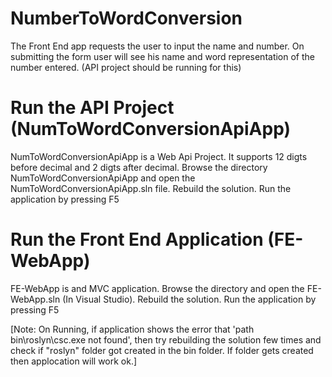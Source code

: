 # NumberToWordConversion
The Front End app requests the user to input the name and number. 
On submitting the form user will see his name and word representation of the number entered. (API project should be running for this)

# Run the API Project (NumToWordConversionApiApp) 
NumToWordConversionApiApp is a Web Api Project. It supports 12 digts before decimal and 2 digts after decimal. 
Browse the directory NumToWordConversionApiApp and open the NumToWordConversionApiApp.sln file.
Rebuild the solution.
Run the application by pressing F5

# Run the Front End Application (FE-WebApp)
FE-WebApp is and MVC application. 
Browse the directory and open the FE-WebApp.sln (In Visual Studio).
Rebuild the solution.
Run the application by pressing F5

[Note: On Running, if application shows the error that 'path bin\roslyn\csc.exe not found', then try rebuilding the solution few times and check if "roslyn" folder got created in the bin folder. If folder gets created then applocation will work ok.] 



